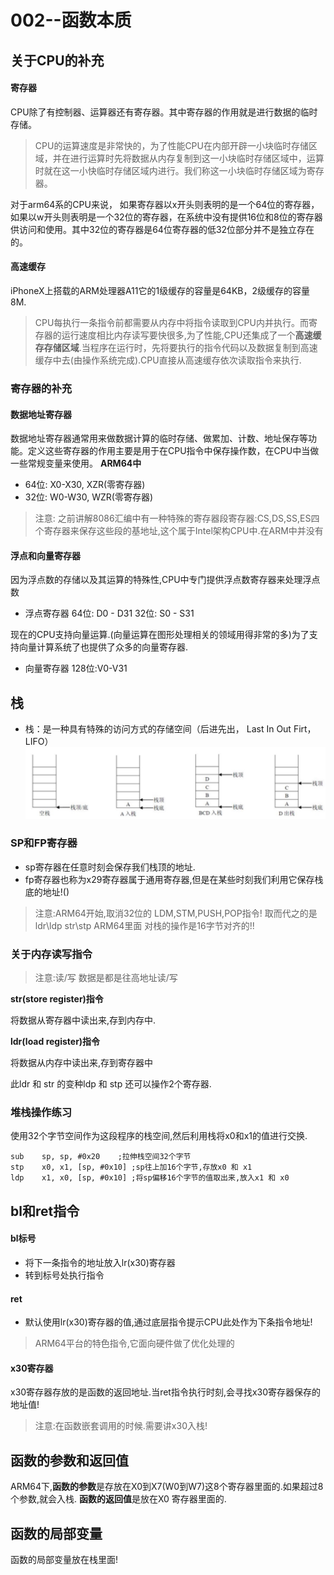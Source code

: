 # 002--函数本质

## 关于CPU的补充
#### 寄存器
CPU除了有控制器、运算器还有寄存器。其中寄存器的作用就是进行数据的临时存储。
>CPU的运算速度是非常快的，为了性能CPU在内部开辟一小块临时存储区域，并在进行运算时先将数据从内存复制到这一小块临时存储区域中，运算时就在这一小快临时存储区域内进行。我们称这一小块临时存储区域为寄存器。

对于arm64系的CPU来说， 如果寄存器以x开头则表明的是一个64位的寄存器，如果以w开头则表明是一个32位的寄存器，在系统中没有提供16位和8位的寄存器供访问和使用。其中32位的寄存器是64位寄存器的低32位部分并不是独立存在的。

#### 高速缓存
iPhoneX上搭载的ARM处理器A11它的1级缓存的容量是64KB，2级缓存的容量8M.
>CPU每执行一条指令前都需要从内存中将指令读取到CPU内并执行。而寄存器的运行速度相比内存读写要快很多,为了性能,CPU还集成了一个**高速缓存存储区域**.当程序在运行时，先将要执行的指令代码以及数据复制到高速缓存中去(由操作系统完成).CPU直接从高速缓存依次读取指令来执行.



### 寄存器的补充
#### 数据地址寄存器
数据地址寄存器通常用来做数据计算的临时存储、做累加、计数、地址保存等功能。定义这些寄存器的作用主要是用于在CPU指令中保存操作数，在CPU中当做一些常规变量来使用。
**ARM64中**

* 64位: X0-X30, XZR(零寄存器)
* 32位: W0-W30, WZR(零寄存器)

> 注意:
> 之前讲解8086汇编中有一种特殊的寄存器段寄存器:CS,DS,SS,ES四个寄存器来保存这些段的基地址,这个属于Intel架构CPU中.在ARM中并没有

#### 浮点和向量寄存器
因为浮点数的存储以及其运算的特殊性,CPU中专门提供浮点数寄存器来处理浮点数

* 浮点寄存器 64位: D0 - D31  32位: S0 - S31

现在的CPU支持向量运算.(向量运算在图形处理相关的领域用得非常的多)为了支持向量计算系统了也提供了众多的向量寄存器.

* 向量寄存器 128位:V0-V31
 

## 栈

* 栈：是一种具有特殊的访问方式的存储空间（后进先出， Last In Out Firt，LIFO）
![](media/15193997917344/15193998892055.jpg)





### SP和FP寄存器
* sp寄存器在任意时刻会保存我们栈顶的地址.
* fp寄存器也称为x29寄存器属于通用寄存器,但是在某些时刻我们利用它保存栈底的地址!()

 > 注意:ARM64开始,取消32位的 LDM,STM,PUSH,POP指令! 取而代之的是ldr\ldp  str\stp
 > ARM64里面 对栈的操作是16字节对齐的!!
     



### 关于内存读写指令
>注意:读/写 数据是都是往高地址读/写

**str(store register)指令**

将数据从寄存器中读出来,存到内存中.

**ldr(load register)指令**

将数据从内存中读出来,存到寄存器中

此ldr 和 str 的变种ldp 和 stp 还可以操作2个寄存器.
		
### 堆栈操作练习
使用32个字节空间作为这段程序的栈空间,然后利用栈将x0和x1的值进行交换.

```
sub    sp, sp, #0x20	;拉伸栈空间32个字节
stp    x0, x1, [sp, #0x10] ;sp往上加16个字节,存放x0 和 x1
ldp    x1, x0, [sp, #0x10] ;将sp偏移16个字节的值取出来,放入x1 和 x0
```

## bl和ret指令
#### bl标号

* 将下一条指令的地址放入lr(x30)寄存器
* 转到标号处执行指令

#### ret

* 默认使用lr(x30)寄存器的值,通过底层指令提示CPU此处作为下条指令地址!

>ARM64平台的特色指令,它面向硬件做了优化处理的

#### x30寄存器
x30寄存器存放的是函数的返回地址.当ret指令执行时刻,会寻找x30寄存器保存的地址值!

>注意:在函数嵌套调用的时候.需要讲x30入栈!


## 函数的参数和返回值
ARM64下,**函数的参数**是存放在X0到X7(W0到W7)这8个寄存器里面的.如果超过8个参数,就会入栈.
**函数的返回值**是放在X0 寄存器里面的.


## 函数的局部变量
函数的局部变量放在栈里面!


